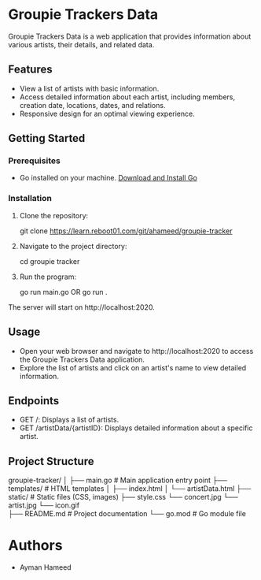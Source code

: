 # Groupie Trackers Data

Groupie Trackers Data is a web application that provides information about various artists, their details, and related data.

## Features

- View a list of artists with basic information.
- Access detailed information about each artist, including members, creation date, locations, dates, and relations.
- Responsive design for an optimal viewing experience.

## Getting Started

### Prerequisites

- Go installed on your machine. [Download and Install Go](https://golang.org/dl/)

### Installation

1. Clone the repository:

   git clone https://learn.reboot01.com/git/ahameed/groupie-tracker

2. Navigate to the project directory:

    cd groupie tracker

3. Run the program:

    go run main.go OR go run .

The server will start on http://localhost:2020.

## Usage

- Open your web browser and navigate to http://localhost:2020 to access the Groupie Trackers Data application.
- Explore the list of artists and click on an artist's name to view detailed information.

## Endpoints
- GET /: Displays a list of artists.
- GET /artistData/{artistID}: Displays detailed information about a specific artist.

## Project Structure

groupie-tracker/
│
├── main.go                 # Main application entry point
├── templates/              # HTML templates
│   ├── index.html
│   └── artistData.html
├── static/                 # Static files (CSS, images)
    ├── style.css
    └── concert.jpg
    └── artist.jpg
    └── icon.gif            
├── README.md               # Project documentation
└── go.mod                  # Go module file

# Authors
- Ayman Hameed